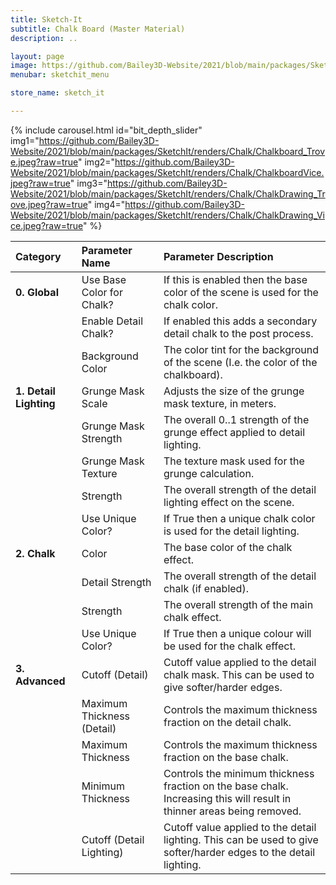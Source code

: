 ```yaml
---
title: Sketch-It
subtitle: Chalk Board (Master Material)
description: ..

layout: page
image: https://github.com/Bailey3D-Website/2021/blob/main/packages/SketchIt/banner.png?raw=true
menubar: sketchit_menu

store_name: sketch_it

---
```

{% include carousel.html id="bit_depth_slider"
  img1="https://github.com/Bailey3D-Website/2021/blob/main/packages/SketchIt/renders/Chalk/Chalkboard_Trove.jpeg?raw=true"
  img2="https://github.com/Bailey3D-Website/2021/blob/main/packages/SketchIt/renders/Chalk/ChalkboardVice.jpeg?raw=true"
  img3="https://github.com/Bailey3D-Website/2021/blob/main/packages/SketchIt/renders/Chalk/ChalkDrawing_Trove.jpeg?raw=true"
  img4="https://github.com/Bailey3D-Website/2021/blob/main/packages/SketchIt/renders/Chalk/ChalkDrawing_Vice.jpeg?raw=true"
%}

|<b>Category</b>|<b>Parameter Name</b>|<b>Parameter Description</b>|
|:---|:---|:---|
|<b>0. Global</b>|Use Base Color for Chalk?|If this is enabled then the base color of the scene is used for the chalk color.|
||Enable Detail Chalk?|If enabled this adds a secondary detail chalk to the post process.|
||Background Color|The color tint for the background of the scene (I.e. the color of the chalkboard).|
|<b>1. Detail Lighting</b>|Grunge Mask Scale|Adjusts the size of the grunge mask texture, in meters.|
||Grunge Mask Strength|The overall 0..1 strength of the grunge effect applied to detail lighting.|
||Grunge Mask Texture|The texture mask used for the grunge calculation.|
||Strength|The overall strength of the detail lighting effect on the scene.|
||Use Unique Color?|If True then a unique chalk color is used for the detail lighting.|
|<b>2. Chalk</b>|Color|The base color of the chalk effect.|
||Detail Strength|The overall strength of the detail chalk (if enabled).|
||Strength|The overall strength of the main chalk effect.|
||Use Unique Color?|If True then a unique colour will be used for the chalk effect.|
|<b>3. Advanced</b>|Cutoff (Detail)|Cutoff value applied to the detail chalk mask. This can be used to give softer/harder edges.|
||Maximum Thickness (Detail)|Controls the maximum thickness fraction on the detail chalk.|
||Maximum Thickness|Controls the maximum thickness fraction on the base chalk.|
||Minimum Thickness|Controls the minimum thickness fraction on the base chalk. Increasing this will result in thinner areas being removed.|
||Cutoff (Detail Lighting)|Cutoff value applied to the detail lighting. This can be used to give softer/harder edges to the detail lighting.|
